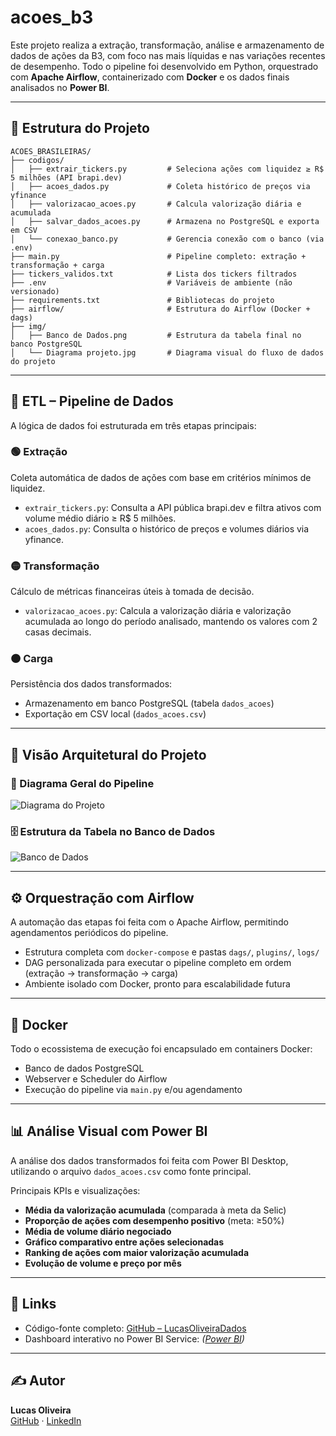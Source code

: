 # acoes_b3

Este projeto realiza a extração, transformação, análise e armazenamento de dados de ações da B3, com foco nas mais líquidas e nas variações recentes de desempenho. Todo o pipeline foi desenvolvido em Python, orquestrado com **Apache Airflow**, containerizado com **Docker** e os dados finais analisados no **Power BI**.

---

## 📁 Estrutura do Projeto

```
ACOES_BRASILEIRAS/
├── codigos/
│   ├── extrair_tickers.py         # Seleciona ações com liquidez ≥ R$ 5 milhões (API brapi.dev)
│   ├── acoes_dados.py             # Coleta histórico de preços via yfinance
│   ├── valorizacao_acoes.py       # Calcula valorização diária e acumulada
│   ├── salvar_dados_acoes.py      # Armazena no PostgreSQL e exporta em CSV
│   └── conexao_banco.py           # Gerencia conexão com o banco (via .env)
├── main.py                        # Pipeline completo: extração + transformação + carga
├── tickers_validos.txt            # Lista dos tickers filtrados
├── .env                           # Variáveis de ambiente (não versionado)
├── requirements.txt               # Bibliotecas do projeto
├── airflow/                       # Estrutura do Airflow (Docker + dags)
├── img/
│   ├── Banco de Dados.png         # Estrutura da tabela final no banco PostgreSQL
│   └── Diagrama projeto.jpg       # Diagrama visual do fluxo de dados do projeto
```

---

## 🔄 ETL – Pipeline de Dados

A lógica de dados foi estruturada em três etapas principais:

### 🟢 Extração

Coleta automática de dados de ações com base em critérios mínimos de liquidez.

- `extrair_tickers.py`: Consulta a API pública brapi.dev e filtra ativos com volume médio diário ≥ R$ 5 milhões.
- `acoes_dados.py`: Consulta o histórico de preços e volumes diários via yfinance.

### 🟡 Transformação

Cálculo de métricas financeiras úteis à tomada de decisão.

- `valorizacao_acoes.py`: Calcula a valorização diária e valorização acumulada ao longo do período analisado, mantendo os valores com 2 casas decimais.

### 🟠 Carga

Persistência dos dados transformados:

- Armazenamento em banco PostgreSQL (tabela `dados_acoes`)
- Exportação em CSV local (`dados_acoes.csv`)

---

## 🧩 Visão Arquitetural do Projeto

### 📌 Diagrama Geral do Pipeline

![Diagrama do Projeto](img/Diagrama%20projeto.jpg)

### 🗄️ Estrutura da Tabela no Banco de Dados

![Banco de Dados](img/Banco%20de%20Dados.png)

---

## ⚙️ Orquestração com Airflow

A automação das etapas foi feita com o Apache Airflow, permitindo agendamentos periódicos do pipeline.

- Estrutura completa com `docker-compose` e pastas `dags/`, `plugins/`, `logs/`
- DAG personalizada para executar o pipeline completo em ordem (extração → transformação → carga)
- Ambiente isolado com Docker, pronto para escalabilidade futura

---

## 🐳 Docker

Todo o ecossistema de execução foi encapsulado em containers Docker:

- Banco de dados PostgreSQL
- Webserver e Scheduler do Airflow
- Execução do pipeline via `main.py` e/ou agendamento

---

## 📊 Análise Visual com Power BI

A análise dos dados transformados foi feita com Power BI Desktop, utilizando o arquivo `dados_acoes.csv` como fonte principal.

Principais KPIs e visualizações:

- **Média da valorização acumulada** (comparada à meta da Selic)
- **Proporção de ações com desempenho positivo** (meta: ≥50%)
- **Média de volume diário negociado**
- **Gráfico comparativo entre ações selecionadas**
- **Ranking de ações com maior valorização acumulada**
- **Evolução de volume e preço por mês**

---

## 🔗 Links

- Código-fonte completo: [GitHub – LucasOliveiraDados](https://github.com/LucasOliveiraDados)
- Dashboard interativo no Power BI Service: _([Power BI](https://app.powerbi.com/view?r=eyJrIjoiYzkwNDIwNjctMzk2ZS00N2UzLWJhYzgtZDdjMGVmYzY1NDRjIiwidCI6IjE0Y2JkNWE3LWVjOTQtNDZiYS1iMzE0LWNjMGZjOTcyYTE2MSIsImMiOjh9))_

---

## ✍️ Autor

**Lucas Oliveira**  
[GitHub](https://github.com/LucasOliveiraDados) · [LinkedIn](https://www.linkedin.com/in/lucas-oliveira-dados/)
